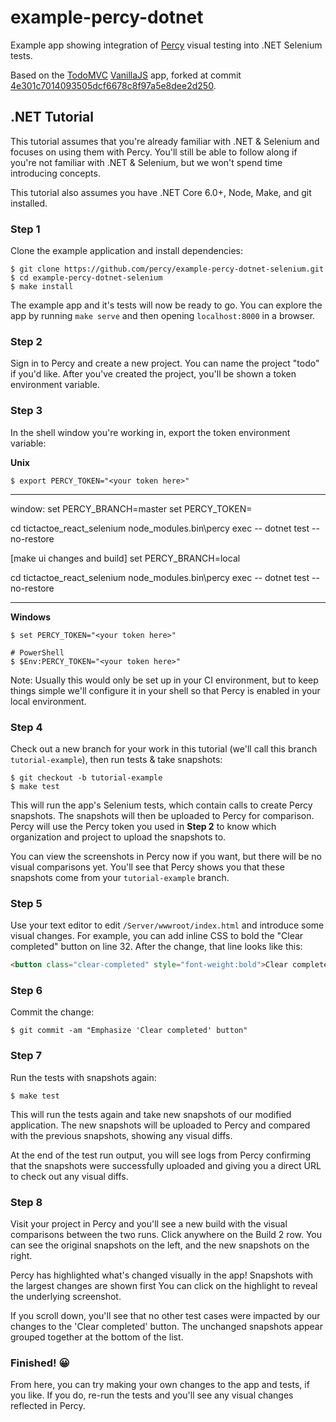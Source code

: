 # example-percy-dotnet

Example app showing integration of [Percy](https://percy.io/) visual testing
into .NET Selenium tests.

Based on the [TodoMVC](https://github.com/tastejs/todomvc) [VanillaJS](https://github.com/tastejs/todomvc/tree/master/examples/vanillajs)
app, forked at commit
[4e301c7014093505dcf6678c8f97a5e8dee2d250](https://github.com/tastejs/todomvc/tree/4e301c7014093505dcf6678c8f97a5e8dee2d250).

## .NET Tutorial

This tutorial assumes that you're already familiar with .NET & Selenium and focuses on using them with Percy. You'll still be able to follow along if you're not familiar with .NET & Selenium, but we won't spend time introducing concepts.

This tutorial also assumes you have .NET Core 6.0+, Node, Make, and git installed.

### Step 1

Clone the example application and install dependencies:

``` shell
$ git clone https://github.com/percy/example-percy-dotnet-selenium.git
$ cd example-percy-dotnet-selenium
$ make install
```

The example app and it's tests will now be ready to go. You can explore the app by running `make serve` and then opening `localhost:8000` in a browser.

### Step 2

Sign in to Percy and create a new project. You can name the project "todo" if you'd like. After you've created the project, you'll be shown a token environment variable.

### Step 3

In the shell window you're working in, export the token environment variable:

**Unix**

``` shell
$ export PERCY_TOKEN="<your token here>"
```
------------------------------------------

window:
set PERCY_BRANCH=master
set PERCY_TOKEN=

cd tictactoe_react_selenium
node_modules\.bin\percy exec -- dotnet test --no-restore

[make ui changes and build]
set PERCY_BRANCH=local

cd tictactoe_react_selenium
node_modules\.bin\percy exec -- dotnet test --no-restore

-----------------------------







**Windows**

``` shell
$ set PERCY_TOKEN="<your token here>"

# PowerShell
$ $Env:PERCY_TOKEN="<your token here>"
```

Note: Usually this would only be set up in your CI environment, but to keep things simple we'll configure it in your shell so that Percy is enabled in your local environment.

### Step 4

Check out a new branch for your work in this tutorial (we'll call this branch `tutorial-example`), then run tests & take snapshots:

``` shell
$ git checkout -b tutorial-example
$ make test
```

This will run the app's Selenium tests, which contain calls to create Percy snapshots. The snapshots will then be uploaded to Percy for comparison. Percy will use the Percy token you used in **Step 2** to know which organization and project to upload the snapshots to.

You can view the screenshots in Percy now if you want, but there will be no visual comparisons yet. You'll see that Percy shows you that these snapshots come from your `tutorial-example` branch.

### Step 5

Use your text editor to edit `/Server/wwwroot/index.html` and introduce some visual changes. For example, you can add inline CSS to bold the "Clear completed" button on line 32. After the change, that line looks like this:

``` html
<button class="clear-completed" style="font-weight:bold">Clear completed</button>
```

### Step 6

Commit the change:

``` shell
$ git commit -am "Emphasize 'Clear completed' button"
```

### Step 7

Run the tests with snapshots again:

``` shell
$ make test
```

This will run the tests again and take new snapshots of our modified application. The new snapshots will be uploaded to Percy and compared with the previous snapshots, showing any visual diffs.

At the end of the test run output, you will see logs from Percy confirming that the snapshots were successfully uploaded and giving you a direct URL to check out any visual diffs.

### Step 8

Visit your project in Percy and you'll see a new build with the visual comparisons between the two runs. Click anywhere on the Build 2 row. You can see the original snapshots on the left, and the new snapshots on the right.

Percy has highlighted what's changed visually in the app! Snapshots with the largest changes are shown first You can click on the highlight to reveal the underlying screenshot.

If you scroll down, you'll see that no other test cases were impacted by our changes to the 'Clear completed' button. The unchanged snapshots appear grouped together at the bottom of the list.

### Finished! 😀

From here, you can try making your own changes to the app and tests, if you like. If you do, re-run the tests  and you'll see any visual changes reflected in Percy.

